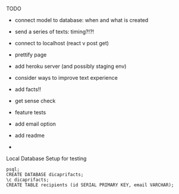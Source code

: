 

TODO 
- connect model to database: when and what is created
- send a series of texts: timing?!?!
- connect to localhost (react v post get)
- prettify page 
- add heroku server (and possibly staging env) 
- consider ways to improve text experience 
- add facts!!
- get sense check 
- feature tests

- add email option 
- add readme
- 



Local Database Setup for testing

```
psql;
CREATE DATABASE dicaprifacts;
\c dicaprifacts;
CREATE TABLE recipients (id SERIAL PRIMARY KEY, email VARCHAR);
```

